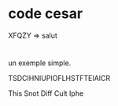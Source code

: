 # code cesar

XFQZY => salut

# 
un exemple simple.

TSDCIHNIUPIOFLHSTFTEIAICR

This
Snot
Diff
Cult
Iphe

